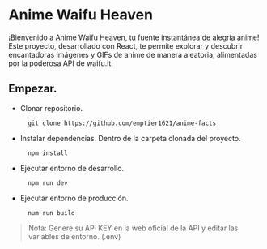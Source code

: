 # Anime Waifu Heaven
¡Bienvenido a Anime Waifu Heaven, tu fuente instantánea de alegría anime! Este proyecto, desarrollado con React, te permite explorar y descubrir encantadoras imágenes y GIFs de anime de manera aleatoria, alimentadas por la poderosa API de waifu.it.

## Empezar.
- Clonar repositorio.
  ```
    git clone https://github.com/emptier1621/anime-facts
  ```
- Instalar dependencias. Dentro de la carpeta clonada del proyecto. 
  ```
    npm install
  ```
- Ejecutar entorno de desarrollo. 
  ```
    npm run dev
  ```
- Ejecutar entorno de producción.
  ```
    num run build
  ``` 


> Nota: Genere su API KEY en la web oficial de la API y editar las variables de entorno. (.env)

